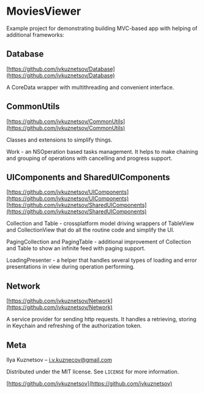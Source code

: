 # MoviesViewer

Example project for demonstrating building MVC-based app with helping of additional frameworks:

## Database

[https://github.com/ivkuznetsov/Database](https://github.com/ivkuznetsov/Database)

A CoreData wrapper with multithreading and convenient interface.

## CommonUtils

[https://github.com/ivkuznetsov/CommonUtils](https://github.com/ivkuznetsov/CommonUtils)

Classes and extensions to simplify things.

Work - an NSOperation based tasks management. It helps to make chaining and grouping of operations with cancelling and progress support.

## UIComponents and SharedUIComponents

[https://github.com/ivkuznetsov/UIComponents](https://github.com/ivkuznetsov/UIComponents)
[https://github.com/ivkuznetsov/SharedUIComponents](https://github.com/ivkuznetsov/SharedUIComponents)

Collection and Table - crossplatform model driving wrappers of TableView and CollectionView that do all the routine code and simplify the UI.

PagingCollection and PagingTable - additional improvement of Collection and Table to show an infinite feed with paging support.

LoadingPresenter - a helper that handles several types of loading and error presentations in view during operation performing.

## Network

[https://github.com/ivkuznetsov/Network](https://github.com/ivkuznetsov/Network)

A service provider for sending http requests. It handles a retrieving, storing in Keychain and refreshing of the authorization token.

## Meta

Ilya Kuznetsov – i.v.kuznecov@gmail.com

Distributed under the MIT license. See ``LICENSE`` for more information.

[https://github.com/ivkuznetsov](https://github.com/ivkuznetsov)
